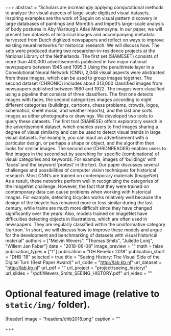 +++
abstract = "Scholars are increasingly applying computational methods to analyze the visual aspects of large-scale digitized visual datasets. Inspiring examples are the work of Seguin on visual pattern discovery in large databases of paintings and Moretti’s and Impett’s large-scale analysis of body postures in Aby Warburg’s Atlas Mnemosyne. In our paper, we will present two datasets of historical images and accompanying metadata harvested from Dutch digitized newspapers and reflect on ways to improve existing neural networks for historical research. We will discuss how. The sets were produced during two researcher-in-residence projects at the National Library of the Netherlands. The first set (SIAMESET) consists of more than 400,000 advertisements published in two major national newspapers between 1945 and 1995.3 Using the penultimate layer in a Convolutional Neural Network (CNN), 2,048 visual aspects were abstracted from these images, which can be used to group images together. The second dataset (CHRONIC) includes about 313,000 classified images from newspapers published between 1860 and 1922. The images were classified using a pipeline that consists of three classifiers. The first one detects images with faces, the second categorizes images according to eight different categories (buildings, cartoons, chess problems, crowds, logos, schematics, sheet music, and weather reports), and the last one sorts images as either photographs or drawings. We developed two tools to query these datasets. The first tool (SIAMESE) offers exploratory search in the advertisement dataset, which enables users to find images sharing a degree of visual similarity and can be used to detect visual trends in large visual datasets. For example, you can input an advertisement with a particular design, or perhaps a shape or object, and the algorithm then looks for similar images. The second one (CHRONREADER) enables users to find images in the second set by searching for specific (combinations) of visual categories and keywords. For example, images of ‘buildings’ with ‘faces’ and the keyword ‘protest’ in the text. Our paper discusses several challenges and possibilities of computer vision techniques for historical research. Most CNN’s are trained on contemporary materials (ImageNet). As a result, these networks perform well in recognizing the categories of the ImageNet challenge. However, the fact that they were trained on contemporary data can cause problems when working with historical images. For example, detecting bicycles works relatively well because the design of the bicycle has remained more or less similar during the last century, while trains are much more difficult since they have changed significantly over the years. Also, models trained on ImageNet have difficulties detecting objects in illustrations, which are often used in newspapers. They are regularly classified within the uninformative category ‘cartoon.’ In short, we will discuss how to improve these models and argue for the development and benchmarking of datasets with visual historical material"
authors = ["Melvin Wevers", "Thomas Smits", "Juliette Lonij", "Willem Jan Faber"]
date = "2018-06-08"
image_preview = ""
math = false
publication_types = ["1"]
publication = "DH Benelux 2018"
publication_short = "DHB '18"
selected = true
title = "Seeing History: The Visual Side of the Digital Turn (Best Paper Award)"
url_code = "http://lab.kb.nl"
url_dataset = "http://lab.kb.nl"
url_pdf = ""
url_project = "project/seeing_history/"
url_slides = "/pdf/Wevers_Smits_SEEING_HISTORY.pdf"
url_video = ""


# Optional featured image (relative to `static/img/` folder).
[header]
image = "headers/dhb2018.png"
caption = ""

+++



